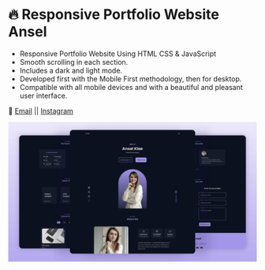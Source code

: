 # 🔥 Responsive Portfolio Website Ansel

- Responsive Portfolio Website Using HTML CSS & JavaScript
- Smooth scrolling in each section.
- Includes a dark and light mode.
- Developed first with the Mobile First methodology, then for desktop.
- Compatible with all mobile devices and with a beautiful and pleasant user interface.

💙 [Email](omarmajdi115@gmail.com) || [Instagram](https://www.instagram.com/omar_majdi_r/)

![preview img](/preview.png)
